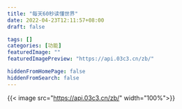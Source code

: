 ```yaml
---
title: "每天60秒读懂世界"
date: 2022-04-23T12:11:57+08:00
draft: false

tags: []
categories: [功能]
featuredImage: ""
featuredImagePreview: "https://api.03c3.cn/zb/"

hiddenFromHomePage: false
hiddenFromSearch: false
---
```

{{< image src="https://api.03c3.cn/zb/" width="100%">}}
